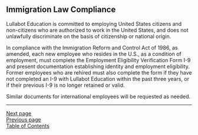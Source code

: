 ## Immigration Law Compliance
Lullabot Education is committed to employing United States citizens and non-citizens who are authorized to work in the United States, and does not unlawfully discriminate on the basis of citizenship or national origin.

In compliance with the Immigration Reform and Control Act of 1986, as amended, each new employee who resides in the U.S., as a condition of employment, must complete the Employment Eligibility Verification Form I-9 and present documentation establishing identity and employment eligibility. Former employees who are rehired must also complete the form if they have not completed an I-9 with Lullabot Education within the past three years, or if their previous I-9 is no longer retained or valid.

Similar documents for international employees will be requested as needed. 

---
[Next page](04termination.md)  
[Previous page](02eeo.md)  
[Table of Contents](../README.md#table-of-contents)